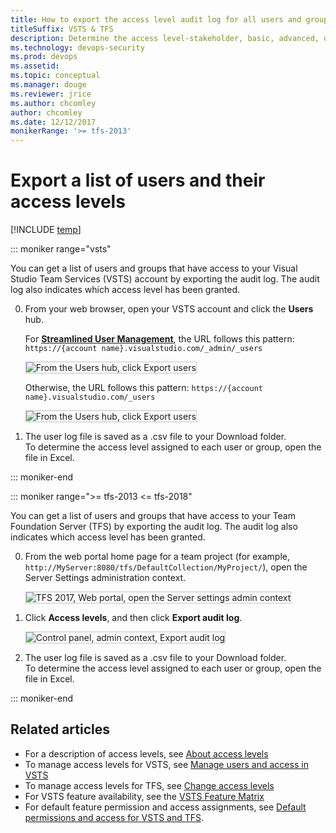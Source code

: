 ```yaml
---
title: How to export the access level audit log for all users and groups
titleSuffix: VSTS & TFS
description: Determine the access level-stakeholder, basic, advanced, or VS Enterprise-granted to user accounts  
ms.technology: devops-security
ms.prod: devops
ms.assetid: 
ms.topic: conceptual
ms.manager: douge
ms.reviewer: jrice 
ms.author: chcomley
author: chcomley
ms.date: 12/12/2017
monikerRange: '>= tfs-2013'
---
```

# Export a list of users and their access levels

[!INCLUDE [temp](../_shared/version-vsts-tfs-all-versions.md)]

<a id="export-audit-log" >  </a>

::: moniker range="vsts" 

You can get a list of users and groups that have access to your Visual Studio Team Services (VSTS) account by exporting the audit log. The audit log also indicates which access level has been granted.   

0. From your web browser, open your VSTS account and click the **Users** hub. 

	For [**Streamlined User Management**](../collaborate/preview-features.md), the URL follows this pattern: ```https://{account name}.visualstudio.com/_admin/_users```  

	<img src="_img/export-users-audit/go-to-users-hub.png" alt="From the Users hub, click Export users" style="border: 1px solid #C3C3C3;" />  

	Otherwise, the URL follows this pattern: ```https://{account name}.visualstudio.com/_users```  

	<img src="_img/export-users-audit/go-to-users-hub-not-streamlined.png" alt="From the Users hub, click Export users" style="border: 1px solid #C3C3C3;" />  

0. The user log file is saved as a .csv file to your Download folder.   
	To determine the access level assigned to each user or group, open the file in Excel.

::: moniker-end

::: moniker range=">= tfs-2013 <= tfs-2018"

You can get a list of users and groups that have access to your Team Foundation Server (TFS) by exporting the audit log. The audit log also indicates which access level has been granted.  

0. From the web portal home page for a team project (for example, ```http://MyServer:8080/tfs/DefaultCollection/MyProject/```), open the Server Settings administration context. 

	<img src="_img/access-levels-2017-open-admin-context.png" alt="TFS 2017, Web portal, open the Server settings admin context" style="border: 1px solid #C3C3C3;" />  

0. Click **Access levels**, and then click **Export audit log**. 

	<img src="_img/export-users-audit/export-audit-log-tfs.png" alt="Control panel, admin context, Export audit log" style="border: 1px solid #C3C3C3;" />  

0. The user log file is saved as a .csv file to your Download folder.  
	To determine the access level assigned to each user or group, open the file in Excel.

::: moniker-end

## Related articles

- For a description of access levels, see [About access levels](access-levels.md)
- To manage access levels for VSTS, see [Manage users and access in VSTS](../accounts/add-account-users-assign-access-levels.md) 
- To manage access levels for TFS, see [Change access levels](change-access-levels.md)
- For VSTS feature availability, see the [VSTS Feature Matrix](https://www.visualstudio.com/pricing/visual-studio-online-feature-matrix-vs)
- For default feature permission and access assignments, see [Default permissions and access for VSTS and TFS](permissions-access.md). 
